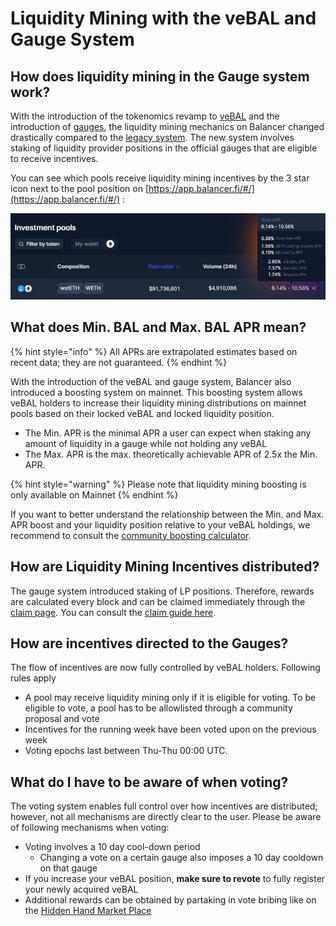 # Liquidity Mining with the veBAL and Gauge System

## How does liquidity mining in the Gauge system work?

With the introduction of the tokenomics revamp to [veBAL](https://docs.balancer.fi/ecosystem/vebal-and-gauges/vebal) and the introduction of [gauges](https://docs.balancer.fi/ecosystem/vebal-and-gauges/gauges), the liquidity mining mechanics on Balancer changed drastically compared to the [legacy system](liquidity-mining.md#how-does-liquidity-mining-on-balancer-work). The new system involves staking of liquidity provider positions in the official gauges that are eligible to receive incentives.

You can see which pools receive liquidity mining incentives by the 3 star icon next to the pool position on [https://app.balancer.fi/#/](https://app.balancer.fi/#/) :&#x20;

![Example of a gauge receiving BAL incentives as well as other incentives as well as swap fees indicated on the tooltip when hovering over the 3 star symbol](<../../.gitbook/assets/image (1).png>)

## What does Min. BAL and Max. BAL APR mean?

{% hint style="info" %}
All APRs are extrapolated estimates based on recent data; they are not guaranteed.
{% endhint %}

With the introduction of the veBAL and gauge system, Balancer also introduced a boosting system on mainnet. This boosting system allows veBAL holders to increase their liquidity mining distributions on mainnet pools based on their locked veBAL and locked liquidity position.

* The Min. APR is the minimal APR a user can expect when staking any amount of liquidity in a gauge while not holding any veBAL
* The Max. APR is the max. theoretically achievable APR of 2.5x the Min. APR.

{% hint style="warning" %}
Please note that liquidity mining boosting is only available on Mainnet
{% endhint %}

If you want to better understand the relationship between the Min. and Max. APR boost and your liquidity position relative to your veBAL holdings, we recommend to consult the [community boosting calculator](https://balancer.tools/boost).

## How are Liquidity Mining Incentives distributed?

The gauge system introduced staking of LP positions. Therefore, rewards are calculated every block and can be claimed immediately through the [claim page](https://app.balancer.fi/#/claim). You can consult the [claim guide here](https://docs.balancer.fi/ecosystem/vebal-and-gauges/gauges/how-to-use-gauges#claiming-liquidity-mining-tokens).

## How are incentives directed to the Gauges?

The flow of incentives are now fully controlled by veBAL holders. Following rules apply

* A pool may receive liquidity mining only if it is eligible for voting. To be eligible to vote, a pool has to be allowlisted through a community proposal and vote
* Incentives for the running week have been voted upon on the previous week
* Voting epochs last between Thu-Thu 00:00 UTC.

## What do I have to be aware of when voting?

The voting system enables full control over how incentives are distributed; however, not all mechanisms are directly clear to the user. Please be aware of following mechanisms when voting:

* Voting involves a 10 day cool-down period
  * Changing a vote on a certain gauge also imposes a 10 day cooldown on that gauge
* If you increase your veBAL position, **make sure to revote** to fully register your newly acquired veBAL
* Additional rewards can be obtained by partaking in vote bribing like on the [Hidden Hand Market Place](https://hiddenhand.finance/balancer)
